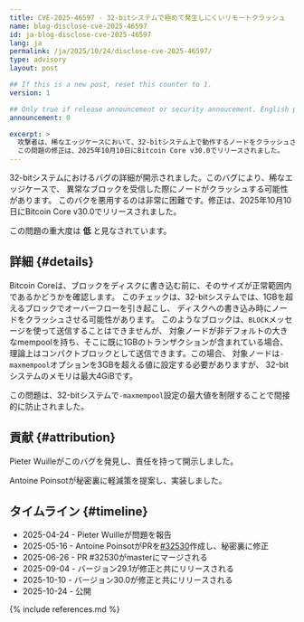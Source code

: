 ```yaml
---
title: CVE-2025-46597 - 32-bitシステムで極めて発生しにくいリモートクラッシュ
name: blog-disclose-cve-2025-46597
id: ja-blog-disclose-cve-2025-46597
lang: ja
permalink: /ja/2025/10/24/disclose-cve-2025-46597/
type: advisory
layout: post

## If this is a new post, reset this counter to 1.
version: 1

## Only true if release announcement or security annoucement. English posts only
announcement: 0

excerpt: >
  攻撃者は、稀なエッジケースにおいて、32-bitシステム上で動作するノードをクラッシュさせるブロックを生成する可能性があります。
  この問題の修正は、2025年10月10日にBitcoin Core v30.0でリリースされました。
---
```


32-bitシステムにおけるバグの詳細が開示されました。このバグにより、稀なエッジケースで、
異常なブロックを受信した際にノードがクラッシュする可能性があります。
このバクを悪用するのは非常に困難です。修正は、2025年10月10日にBitcoin Core v30.0でリリースされました。

この問題の重大度は **低** と見なされています。

## 詳細 {#details}

Bitcoin Coreは、ブロックをディスクに書き込む前に、そのサイズが正常範囲内であるかどうかを確認します。
このチェックは、32-bitシステムでは、1GBを超えるブロックでオーバーフローを引き起こし、
ディスクへの書き込み時にノードをクラッシュさせる可能性があります。
このようなブロックは、`BLOCK`メッセージを使って送信することはできませんが、
対象ノードが非デフォルトの大きなmempoolを持ち、そこに既に1GBのトランザクションが含まれている場合、
理論上はコンパクトブロックとして送信できます。この場合、
対象ノードは`-maxmempool`オプションを3GBを超える値に設定する必要がありますが、
32-bitシステムのメモリは最大4GiBです。

この問題は、32-bitシステムで`-maxmempool`設定の最大値を制限することで間接的に防止されました。

## 貢献 {#attribution}

Pieter Wuilleがこのバグを発見し、責任を持って開示しました。

Antoine Poinsotが秘密裏に軽減策を提案し、実装しました。

## タイムライン {#timeline}

- 2025-04-24 - Pieter Wuilleが問題を報告
- 2025-05-16 - Antoine PoinsotがPRを[#32530](https://github.com/bitcoin/bitcoin/pull/32530)作成し、秘密裏に修正
- 2025-06-26 - PR #32530がmasterにマージされる
- 2025-09-04 - バージョン29.1が修正と共にリリースされる
- 2025-10-10 - バージョン30.0が修正と共にリリースされる
- 2025-10-24 - 公開

{% include references.md %}
